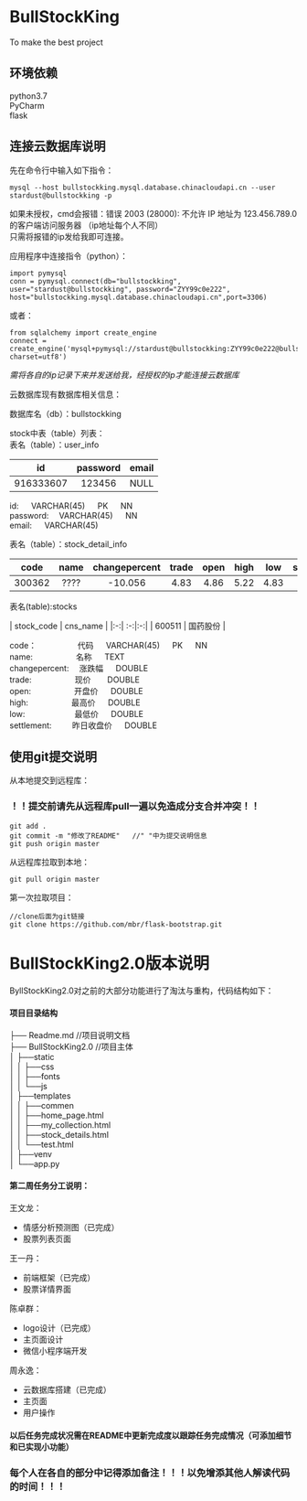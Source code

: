 # BullStockKing
To make the best project
## 环境依赖<br>
python3.7<br>
PyCharm<br>
flask<br>

## 连接云数据库说明   
先在命令行中输入如下指令：  
```
mysql --host bullstockking.mysql.database.chinacloudapi.cn --user stardust@bullstockking -p
```  
如果未授权，cmd会报错：错误 2003 (28000): 不允许 IP 地址为 123.456.789.0 的客户端访问服务器 （ip地址每个人不同）  
只需将报错的ip发给我即可连接。  
  
  
应用程序中连接指令（python）：  
```
import pymysql
conn = pymysql.connect(db="bullstockking", user="stardust@bullstockking", password="ZYY99c0e222", host="bullstockking.mysql.database.chinacloudapi.cn",port=3306)
``` 
或者：
```
from sqlalchemy import create_engine  
connect = create_engine('mysql+pymysql://stardust@bullstockking:ZYY99c0e222@bullstockking.mysql.database.chinacloudapi.cn:3306/bullstockking?charset=utf8')  
```
 *需将各自的ip记录下来并发送给我，经授权的ip才能连接云数据库*   
   
 云数据库现有数据库相关信息： 
   
数据库名（db）：bullstockking    
  
stock中表（table）列表：  
表名（table）：user_info 

|id | password|  email|  
|:-:|:-:| :-:|    
|916333607|123456 | NULL |  
  
id: &emsp;  VARCHAR(45) &emsp; PK &emsp; NN  
password:&emsp;  VARCHAR(45) &emsp; NN  
email: &emsp;  VARCHAR(45)   

表名（table）：stock_detail_info

|code|name |changepercent|trade|open|high|low | settlement |   
|:-:| :-:|:---: |:-:|:-:|:-:|:-:|:-:|    
|300362|????|-10.056|4.83|4.86|5.22 |4.83 | 5.37| 

表名(table):stocks

| stock_code | cns_name     |
|:-:| :-:|:-:|
| 600511     | 国药股份     |


code：&emsp; &emsp;  &emsp; &emsp; 代码  &emsp;  VARCHAR(45) &emsp; PK &emsp; NN  
name: &emsp; &emsp;  &emsp; &emsp; 名称   &emsp; TEXT  
changepercent:&emsp; 涨跌幅 &emsp; DOUBLE  
trade: &emsp; &emsp;  &emsp; &emsp; 现价 &emsp; &ensp;DOUBLE  
open: &emsp;  &emsp;  &emsp; &emsp; 开盘价 &emsp; DOUBLE  
high:  &emsp; &emsp; &emsp;  &emsp; 最高价 &emsp; DOUBLE  
low:   &emsp; &emsp;  &emsp; &emsp; &ensp; 最低价 &emsp; DOUBLE  
settlement:&emsp; &emsp;  昨日收盘价 &emsp; DOUBLE  

## 使用git提交说明  
从本地提交到远程库：
### ！！提交前请先从远程库pull一遍以免造成分支合并冲突！！
```
git add .   
git commit -m "修改了README"   //" "中为提交说明信息  
git push origin master  
```
从远程库拉取到本地：
```
git pull origin master
```
第一次拉取项目：
```
//clone后面为git链接
git clone https://github.com/mbr/flask-bootstrap.git
```

# BullStockKing2.0版本说明  
ByllStockKing2.0对之前的大部分功能进行了淘汰与重构，代码结构如下：  
#### 项目目录结构  
├── Readme.md                  //项目说明文档    
├── BullStockKing2.0           //项目主体    
│   ├──static  
│   │  ├──css  
│   │  ├──fonts    
│   │  └──js  
│   ├──templates   
│   │  ├──commen    
│   │  ├──home_page.html  
│   │  ├──my_collection.html  
│   │  ├──stock_details.html  
│   │  └──test.html  
│   ├──venv  
│   └──app.py  
  
#### 第二周任务分工说明：  
  
  
王文龙：  
* 情感分析预测图（已完成）  
* 股票列表页面  

王一丹：  
* 前端框架（已完成）  
* 股票详情界面  

陈卓群：  
* logo设计（已完成）  
* 主页面设计  
* 微信小程序端开发  

周永逸：  
* 云数据库搭建（已完成）  
* 主页面  
* 用户操作  
#### 以后任务完成状况需在README中更新完成度以跟踪任务完成情况（可添加细节和已实现小功能）
### 每个人在各自的部分中记得添加备注！！！以免增添其他人解读代码的时间！！！
